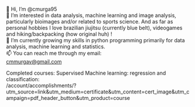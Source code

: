 👋 Hi, I’m @cmurga95 <br />
👀 I’m interested in data analysis, machine learning and image analysis, particularly bioimages and/or related to sports science. And as far as personal hobbies I love brazilian jiujitsu (currently blue belt), videogames and hiking/backpacking (how original huh) ! <br />
🌱 I’m currently growing my skills in python programming primarily for data analysis, machine learning and statistics. <br />
📫 You can reach me through my email: <br />
    cmmurgav@gmail.com

Completed courses:
Supervised Machine learning: regression and classification: <br />
/account/accomplishments/?utm_source=link&utm_medium=certificate&utm_content=cert_image&utm_campaign=pdf_header_button&utm_product=course

